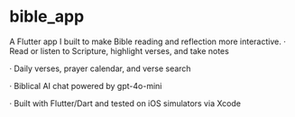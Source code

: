 # bible_app

A Flutter app I built to make Bible reading and reflection more interactive.
· Read or listen to Scripture, highlight verses, and take notes

· Daily verses, prayer calendar, and verse search

· Biblical AI chat powered by gpt-4o-mini

· Built with Flutter/Dart and tested on iOS simulators via Xcode
